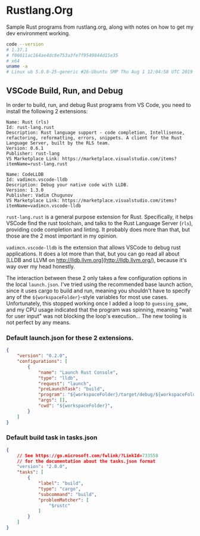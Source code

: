 # Rustlang.Org

Sample Rust programs from rustlang.org, along with notes on how to get my dev
environment working.

```bash
code --version
# 1.37.1
# f06011ac164ae4dc8e753a3fe7f9549844d15e35
# x64
uname -a
# Linux ub 5.0.0-25-generic #26-Ubuntu SMP Thu Aug 1 12:04:58 UTC 2019 x86_64 x86_64 x86_64 GNU/Linux
```

## VSCode Build, Run, and Debug

In order to build, run, and debug Rust programs from VS Code, you need to
install the following 2 extensions:

```
Name: Rust (rls)
Id: rust-lang.rust
Description: Rust language support - code completion, Intellisense, refactoring, reformatting, errors, snippets. A client for the Rust Language Server, built by the RLS team.
Version: 0.6.1
Publisher: rust-lang
VS Marketplace Link: https://marketplace.visualstudio.com/items?itemName=rust-lang.rust

Name: CodeLLDB
Id: vadimcn.vscode-lldb
Description: Debug your native code with LLDB.
Version: 1.3.0
Publisher: Vadim Chugunov
VS Marketplace Link: https://marketplace.visualstudio.com/items?itemName=vadimcn.vscode-lldb
```

`rust-lang.rust` is a general purpose extension for Rust. Specifically, it helps
VSCode find the rust toolchain, and talks to the Rust Language Server (`rls`),
providing code completion and linting. It probably does more than that, but
those are the 2 most important in my opinion.

`vadimcn.vscode-lldb` is the extension that allows VSCode to debug rust
applications. It does a lot more than that, but you can go read all about [LLDB
and LLVM on http://lldb.llvm.org](http://lldb.llvm.org/), because it's way over
my head honestly.

The interaction between these 2 only takes a few configuration options in the
local `launch.json`. I've tried using the recommended base launch action, since
it uses cargo to build and run, meaning you shouldn't have to specify any of the
`${workspaceFolder}`-style variables for most use cases. Unfortunately, this
stopped working once I added a loop to `guessing_game`, and my CPU usage
indicated that the program was spinning, meaning "wait for user input" was not
blocking the loop's execution... The new tooling is not perfect by any means.

### Default launch.json for these 2 extensions.

```json
{
    "version": "0.2.0",
    "configurations": [
        {
            "name": "Launch Rust Console",
            "type": "lldb",
            "request": "launch",
            "preLaunchTask": "build",
            "program": "${workspaceFolder}/target/debug/${workspaceFolderBasename}",
            "args": [],
            "cwd": "${workspaceFolder}",
        }
    ]
}
```

### Default build task in tasks.json

```json
{
    // See https://go.microsoft.com/fwlink/?LinkId=733558 
    // for the documentation about the tasks.json format
    "version": "2.0.0",
    "tasks": [
        {
            "label": "build",
            "type": "cargo",
            "subcommand": "build",
            "problemMatcher": [
                "$rustc"
            ]
        }
    ]
}
```
